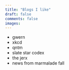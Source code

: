 ```yaml
---
title: "Blogs I like"
draft: false
comments: false
images:
---
```


* gwern
* xkcd
* qntm
* slate star codex
* the jerx
* news from marmalade fall
